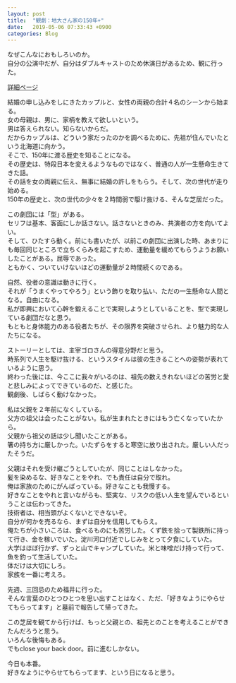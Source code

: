 ```yaml
---
layout: post
title:  "観劇：地大さん家の150年+"
date:   2019-05-06 07:33:43 +0900
categories: Blog
---
```


なぜこんなにおもしろいのか。  
自分の公演中だが、自分はダブルキャストのため休演日があるため、観に行った。

[詳細ページ](http://gekidandoubledeck.web.fc2.com/)

結婚の申し込みをしにきたカップルと、女性の両親の合計４名のシーンから始まる。  
女の母親は、男に、家柄を教えて欲しいという。  
男は答えられない。知らないからだ。  
だからカップルは、どういう家だったのかを調べるために、先祖が住んでいたという北海道に向かう。  
そこで、150年に渡る歴史を知ることになる。  
その歴史は、特段日本を変えるようなものではなく、普通の人が一生懸命生きてきた話。  
その話を女の両親に伝え、無事に結婚の許しをもらう。そして、次の世代が走り始める。  
150年の歴史と、次の世代の少々を２時間弱で駆け抜ける、そんな芝居だった。

この劇団には「型」がある。  
セリフは基本、客面にしか話さない。話さないときのみ、共演者の方を向いてよい。  
そして、ひたすら動く。前にも書いたが、以前この劇団に出演した時、あまりにも毎回同じところで立ちくらみを起こすため、運動量を緩めてもらうようお願いしたことがある。屈辱であった。  
ともかく、ついていけないほどの運動量が２時間続くのである。

自然、役者の意識は動きに行く。  
それが「うまくやってやろう」という飾りを取り払い、ただの一生懸命な人間となる。自由になる。  
私が即興において心幹を鍛えることで実現しようとしていることを、型で実現している劇団だなと思う。  
もともと身体能力のある役者たちが、その限界を突破させられ、より魅力的な人たちになる。

ストーリーとしては、主宰ゴロさんの得意分野だと思う。  
時系列で人生を駆け抜ける、というスタイルは彼の生きることへの姿勢が表れているように思う。  
終わった後には、今ここに我々がいるのは、祖先の数えきれないほどの苦労と愛と悲しみによってできているのだ、と感じた。  
観劇後、しばらく動けなかった。

私は父親を２年前になくしている。  
父方の祖父は会ったことがない。私が生まれたときにはもう亡くなっていたから。  
父親から祖父の話は少し聞いたことがある。  
箸の持ち方に厳しかった。いたずらをすると寒空に放り出された。厳しい人だったそうだ。

父親はそれを受け継ごうとしていたが、同じことはしなかった。  
髪を染めるな、好きなことをやれ、でも責任は自分で取れ。  
俺は家族のためにがんばっている。好きなことも我慢する。  
好きなことをやれと言いながらも、堅実な、リスクの低い人生を望んでいるということは伝わってきた。  
技術者は、相当頭がよくないとできないぞ。  
自分が何かを売るなら、まずは自分を信用してもらえ。  
俺たちが小さいころは、食べるものにも苦労した。くず鉄を拾って製鉄所に持って行き、金を稼いでいた。淀川河口付近でしじみをとって夕食にしていた。  
大学はほぼ行かず、ずっと山でキャンプしていた。米と味噌だけ持って行って、魚を釣って生活していた。  
体だけは大切にしろ。  
家族を一番に考えろ。

先週、三回忌のため福井に行った。  
そんな言葉のひとつひとつを思い出すことはなく、ただ、「好きなようにやらせてもらってます」と墓前で報告して帰ってきた。

この芝居を観てから行けば、もっと父親との、祖先とのことを考えることができたんだろうと思う。  
いろんな後悔もある。  
でもclose your back door。前に進むしかない。

今日も本番。  
好きなようにやらせてもらってます、という日になると思う。
